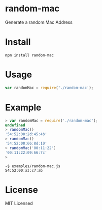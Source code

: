 random-mac
==========

Generate a random Mac Address

Install
=======

    npm install random-mac

Usage
=====

``` js
var randomMac = require('./random-mac');
```

Example
=======

``` js
> var randomMac = require('./random-mac');
undefined
> randomMac()
'54:52:00:2d:45:4b'
> randomMac()
'54:52:00:66:8d:10'
> randomMac('00:11:22')
'00:11:22:09:66:7c'
>
```

    ~$ examples/random-mac.js
    54:52:00:a3:c7:ab

License
=======

MIT Licensed
